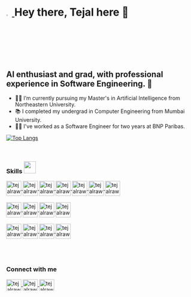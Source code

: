 # <a href="https://www.gautamkrishnar.com/"><img src="https://media.giphy.com/media/hvRJCLFzcasrR4ia7z/giphy.gif" width="3%"> </a> Hey there, Tejal here :sunflower:

## AI enthusiast and grad, with professional experience in Software Engineering. :robot:
- 👩‍🎓 I’m currently pursuing my Master's in Artificial Intelligence from Northeastern University.
- :books: I completed my undergrad in Computer Engineering from Mumbai University.
- :woman_technologist: I've worked as a Software Engineer for two years at BNP Paribas.

<!-- Statistics -->
<!-- ![Tejal's GitHub stats](https://github-readme-stats.vercel.app/api?username=tejal04&show_icons=true&theme=merko&count_private=true) -->
[![Top Langs](https://github-readme-stats.vercel.app/api/top-langs/?username=tejal04&layout=compact&count_private=true)](https://github.com/tejal04)

<br> 

### Skills <img src = "https://media2.giphy.com/media/QssGEmpkyEOhBCb7e1/giphy.gif?cid=ecf05e47a0n3gi1bfqntqmob8g9aid1oyj2wr3ds3mg700bl&rid=giphy.gif" width = 32px>   
<a href="https://www.linkedin.com/in/tejal-rawale/" target="_blank">
  <img align="center" src="https://upload.wikimedia.org/wikipedia/commons/thumb/c/c3/Python-logo-notext.svg/1869px-Python-logo-notext.svg.png" alt="tejalrawale" height="40" />
</a>

<a href="https://www.linkedin.com/in/tejal-rawale/" target="_blank">
  <img align="center" src="https://user-images.githubusercontent.com/67586773/105040771-43887300-5a88-11eb-9f01-bee100b9ef22.png" alt="tejalrawale" height="40" />
</a>

<a href="https://www.linkedin.com/in/tejal-rawale/" target="_blank">
  <img align="center" src="https://upload.wikimedia.org/wikipedia/commons/thumb/e/ed/Pandas_logo.svg/2560px-Pandas_logo.svg.png" alt="tejalrawale" height="40" />
  
  
<a href="https://www.linkedin.com/in/tejal-rawale/" target="_blank">
  <img align="center" src="https://upload.wikimedia.org/wikipedia/commons/thumb/1/10/PyTorch_logo_icon.svg/640px-PyTorch_logo_icon.svg.png" alt="tejalrawale" height="40" />
</a>

<a href="https://www.linkedin.com/in/tejal-rawale/" target="_blank">
  <img align="center" src="https://upload.wikimedia.org/wikipedia/commons/2/2d/Tensorflow_logo.svg" alt="tejalrawale" height="40"  />
</a>
 
<a href="https://www.linkedin.com/in/tejal-rawale/" target="_blank">
  <img align="center" src="https://matplotlib.org/stable/_static/images/logo2.svg" alt="tejalrawale" height="40"  />
</a>

<a href="https://www.linkedin.com/in/tejal-rawale/" target="_blank">
  <img align="center" src="https://seaborn.pydata.org/_images/logo-tall-lightbg.svg" alt="tejalrawale" height="40"  />
</a>  

<br>
<br>

<a href="https://www.linkedin.com/in/tejal-rawale/" target="_blank">
  <img align="center" src="https://upload.wikimedia.org/wikipedia/en/thumb/3/30/Java_programming_language_logo.svg/800px-Java_programming_language_logo.svg.png" alt="tejalrawale" height="40"  />
</a>

<a href="https://www.linkedin.com/in/tejal-rawale/" target="_blank">
  <img align="center" src="https://encrypted-tbn0.gstatic.com/images?q=tbn:ANd9GcSwfNfV_bVFloaaz0uW8D6XB9XjhfZhWIybxDXxJn0&s" alt="tejalrawale" height="40"  />
</a>
  
<a href="https://www.linkedin.com/in/tejal-rawale/" target="_blank">
  <img align="center" src="https://upload.wikimedia.org/wikipedia/commons/thumb/2/22/Hibernate_logo_a.png/1200px-Hibernate_logo_a.png" alt="tejalrawale" height="40"  />
</a>  
  
<a href="https://www.linkedin.com/in/tejal-rawale/" target="_blank">
  <img align="center" src="https://encrypted-tbn0.gstatic.com/images?q=tbn:ANd9GcREDxzCgp6eKo9w39nxeezKIt8I_a2M3I0ed1k4ECqnVQ&s" alt="tejalrawale" height="40" />
</a>   

<br>
<br>
  
<a href="https://www.linkedin.com/in/tejal-rawale/" target="_blank">
  <img align="center" src="https://www.mysql.com/common/logos/logo-mysql-170x115.png" alt="tejalrawale" height="40" />
</a>  
  
<a href="https://www.linkedin.com/in/tejal-rawale/" target="_blank">
  <img align="center" src="https://online.odu.edu/sites/default/files/program/oracle_pl-sql.png" alt="tejalrawale" height="40" />
</a>  

<a href="https://www.linkedin.com/in/tejal-rawale/" target="_blank">
  <img align="center" src="https://www.sqlite.org/images/sqlite370_banner.gif" alt="tejalrawale" height="40" />
</a>  
  
<a href="https://www.linkedin.com/in/tejal-rawale/" target="_blank">
  <img align="center" src="https://w7.pngwing.com/pngs/956/695/png-transparent-mongodb-original-wordmark-logo-icon-thumbnail.png" alt="tejalrawale" height="40" />
</a>  
  

<br><br>
### Connect with me
<a href="https://www.linkedin.com/in/tejal-rawale/" target="_blank">
  <img align="center" src="https://upload.wikimedia.org/wikipedia/commons/8/81/LinkedIn_icon.svg" alt="tejalrawale" height="30" width="40" />
</a>

<a href="https://github.com/tejal04" target="_blank">
  <img align="center" src="https://upload.wikimedia.org/wikipedia/commons/9/91/Octicons-mark-github.svg" alt="tejalrawale" height="30" width="40" />
</a>

<a href="mailto:rawale.t@northeastern.edu" target="_blank">
  <img align="center" src="https://upload.wikimedia.org/wikipedia/commons/d/df/Microsoft_Office_Outlook_%282018%E2%80%93present%29.svg" alt="tejalrawale" height="30" width="40" />
</a>


<!--
**tejal04/tejal04** is a ✨ _special_ ✨ repository because its `README.md` (this file) appears on your GitHub profile.

Here are some ideas to get you started:

- 🔭 I’m currently working on ...
- 🌱 I’m currently learning ...
- 👯 I’m looking to collaborate on ...
- 🤔 I’m looking for help with ...
- 💬 Ask me about ...
- 📫 How to reach me: ...
- 😄 Pronouns: ...
- ⚡ Fun fact: ...
-->
